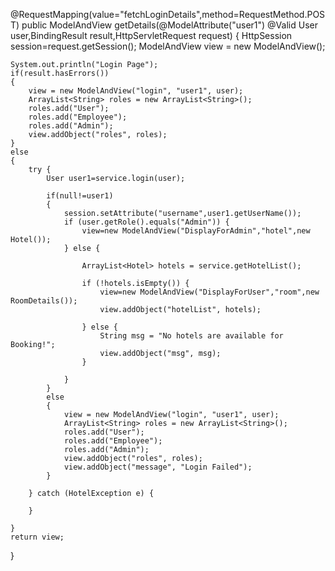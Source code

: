 
@RequestMapping(value="fetchLoginDetails",method=RequestMethod.POST)
public ModelAndView getDetails(@ModelAttribute("user1") @Valid User user,BindingResult result,HttpServletRequest request)
{
	HttpSession session=request.getSession();
	ModelAndView view = new ModelAndView();
	
	System.out.println("Login Page");
	if(result.hasErrors())
	{
		view = new ModelAndView("login", "user1", user);
		ArrayList<String> roles = new ArrayList<String>();
		roles.add("User");
		roles.add("Employee");
		roles.add("Admin");
		view.addObject("roles", roles);
	}
	else
	{
		try {
			User user1=service.login(user);
			
			if(null!=user1)
			{
				session.setAttribute("username",user1.getUserName());
				if (user.getRole().equals("Admin")) {
					view=new ModelAndView("DisplayForAdmin","hotel",new Hotel());	
				} else {
					
					ArrayList<Hotel> hotels = service.getHotelList();
					
					if (!hotels.isEmpty()) {
						view=new ModelAndView("DisplayForUser","room",new RoomDetails());
						view.addObject("hotelList", hotels);
						
					} else {
						String msg = "No hotels are available for Booking!";
						view.addObject("msg", msg);
					}
					
				}
			}
			else
			{
				view = new ModelAndView("login", "user1", user);
				ArrayList<String> roles = new ArrayList<String>();
				roles.add("User");
				roles.add("Employee");
				roles.add("Admin");
				view.addObject("roles", roles);
				view.addObject("message", "Login Failed");
			}
			
		} catch (HotelException e) {
			
		}
		
	}
	return view;
	
}

